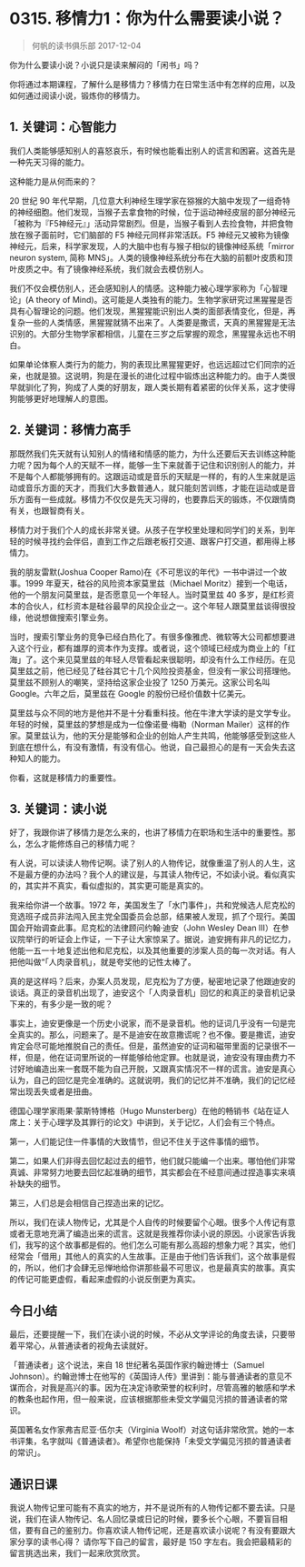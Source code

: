# 0315. 移情力1：你为什么需要读小说？
> 何帆的读书俱乐部
2017-12-04

你为什么要读小说？小说只是读来解闷的「闲书」吗？

你将通过本期课程，了解什么是移情力？移情力在日常生活中有怎样的应用，以及如何通过阅读小说，锻炼你的移情力。

## 1. 关键词：心智能力
我们人类能够感知别人的喜怒哀乐，有时候也能看出别人的谎言和困窘。这首先是一种先天习得的能力。

这种能力是从何而来的？

20 世纪 90 年代早期，几位意大利神经生理学家在猕猴的大脑中发现了一组奇特的神经细胞。他们发现，当猴子去拿食物的时候，位于运动神经皮层的部分神经元「被称为『F5神经元』」活动异常剧烈。但是，当猴子看到人去捡食物，并把食物放在猴子面前时，它们脑部的 F5 神经元同样非常活跃。F5 神经元又被称为镜像神经元，后来，科学家发现，人的大脑中也有与猴子相似的镜像神经系统「mirror neuron system, 简称 MNS」。人类的镜像神经系统分布在大脑的前额叶皮质和顶叶皮质之中。有了镜像神经系统，我们就会去模仿别人。

我们不仅会模仿别人，还会感知别人的情感。这种能力被心理学家称为「心智理论」(A theory of Mind)。这可能是人类独有的能力。生物学家研究过黑猩猩是否具有心智理论的问题。他们发现，黑猩猩能识别出人类的面部表情变化，但是，再复杂一些的人类情感，黑猩猩就猜不出来了。人类要是撒谎，天真的黑猩猩是无法识别的。大部分生物学家都相信，儿童在三岁之后掌握的观念，黑猩猩永远也不明白。

如果单论体察人类行为的能力，狗的表现比黑猩猩更好，也远远超过它们同宗的近亲，也就是狼。这说明，狗是在漫长的进化过程中锻炼出这种能力的。由于人类很早就驯化了狗，狗成了人类的好朋友，跟人类长期有着紧密的伙伴关系，这才使得狗能够更好地理解人的意图。

## 2. 关键词：移情力高手
那既然我们先天就有认知别人的情绪和情感的能力，为什么还要后天去训练这种能力呢？因为每个人的天赋不一样，能够一生下来就善于记住和识别别人的能力，并不是每个人都能够拥有的。这跟运动或是音乐的天赋是一样的，有的人生来就是运动或音乐方面的天才，而我们大多数普通人，就只能刻苦训练，才能在运动或是音乐方面有一些成就。移情力不仅仅是先天习得的，也要靠后天的锻炼，不仅跟情商有关，也跟智商有关。

移情力对于我们个人的成长非常关键。从孩子在学校里处理和同学们的关系，到年轻的时候寻找约会伴侣，直到工作之后跟老板打交道、跟客户打交道，都用得上移情力。

我的朋友雷默(Joshua Cooper Ramo)在《不可思议的年代》一书中讲过一个故事。1999 年夏天，硅谷的风险资本家莫里兹（Michael Moritz）接到一个电话，他的一个朋友问莫里兹，是否愿意见一个年轻人。当时莫里兹 40 多岁，是红杉资本的合伙人，红杉资本是硅谷最早的风投企业之一。这个年轻人跟莫里兹谈得很投缘，他说想做搜索引擎业务。

当时，搜索引擎业务的竞争已经白热化了。有很多像雅虎、微软等大公司都想要进入这个行业，都有雄厚的资本作为支撑。或者说，这个领域已经成为商业上的「红海」了。这个来见莫里兹的年轻人尽管看起来很聪明，却没有什么工作经历。在见莫里兹之前，他已经见了硅谷其它十几个风险投资基金，但没有一家公司搭理他。莫里兹不顾别人的嘲笑，坚持给这家企业投了 1250 万美元。这家公司名叫 Google。六年之后，莫里兹在 Google 的股份已经价值数十亿美元。

莫里兹与众不同的地方是他并不是十分看重科技。他在牛津大学读的是文学专业。年轻的时候，莫里兹的梦想是成为一位像诺曼·梅勒（Norman Mailer）这样的作家。莫里兹认为，他的天分是能够和企业的创始人产生共鸣，他能够感受到这些人到底在想什么，有没有激情，有没有信心。他说，自己最担心的是有一天会失去这种知人的能力。

你看，这就是移情力的重要性。

## 3. 关键词：读小说
好了，我跟你讲了移情力是怎么来的，也讲了移情力在职场和生活中的重要性。那么，怎么才能修炼自己的移情力呢？

有人说，可以读读人物传记啊。读了别人的人物传记，就像重温了别人的人生，这不是最方便的办法吗？我个人的建议是，与其读人物传记，不如读小说。看似真实的，其实并不真实，看似虚拟的，其实更可能是真实的。

我来给你讲一个故事。1972 年，美国发生了「水门事件」，共和党候选人尼克松的竞选班子成员非法闯入民主党全国委员会总部，结果被人发现，抓了个现行。美国国会开始调查此事。尼克松的法律顾问约翰·迪安（John Wesley Dean III）在参议院举行的听证会上作证，一下子让大家惊呆了。据说，迪安拥有非凡的记忆力，他能一五一十地复述出他和尼克松，以及其他重要的涉案人员的每一次对话。有人把他叫做“「人肉录音机」，就是夸奖他的记性太棒了。

真的是这样吗？后来，办案人员发现，尼克松为了方便，秘密地记录了他跟迪安的谈话。真正的录音机出现了，迪安这个「人肉录音机」回忆的和真正的录音机记录下来的，有多少是一致的呢？

事实上，迪安更像是一个历史小说家，而不是录音机。他的证词几乎没有一句是完全真实的。那么，问题来了。是不是迪安在故意撒谎呢？也不像。要是撒谎，迪安肯定会尽可能地推脱自己的责任。但是，虽然迪安的证词和磁带里面的记录很不一样，但是，他在证词里所说的一样能够给他定罪。也就是说，迪安没有理由费力不讨好地编造出来一套既不能为自己开脱，又跟真实情况不一样的谎言。迪安是真心认为，自己的回忆是完全准确的。这就说明，我们的记忆并不准确，我们的记忆经常出现丢失或者是扭曲。

德国心理学家雨果·蒙斯特博格（Hugo Munsterberg）在他的畅销书《站在证人席上：关于心理学及其罪行的论文》中讲到，关于记忆，人们会有三个特点。

第一，人们能记住一件事情的大致情节，但记不住关于这件事情的细节。

第二，如果人们非得去回忆起过去的细节，他们就只能编一个出来。哪怕他们非常真诚、非常努力地要去回忆起准确的细节，其实都会在不经意间通过捏造事实来填补缺失的细节。

第三，人们总是会相信自己捏造出来的记忆。

所以，我们在读人物传记，尤其是个人自传的时候要留个心眼。很多个人传记有意或者无意地充满了编造出来的谎言。这就是我推荐你读小说的原因。小说家告诉我们，我写的这个故事都是假的。他们怎么可能有那么高超的想象力呢？其实，他们经常会「借用」其他人的真实的人生故事。正是由于他们告诉我们，这个故事是假的，所以，他们才会肆无忌惮地给你讲那些最不可思议，也是最真实的故事。真实的传记可能更虚假，看起来虚假的小说反倒更为真实。

## 今日小结
最后，还要提醒一下，我们在读小说的时候，不必从文学评论的角度去读，只要带着平常心，从普通读者的视角去读就好。

「普通读者」这个说法，来自 18 世纪著名英国作家约翰逊博士（Samuel Johnson）。约翰逊博士在他写的《英国诗人传》里讲到：能与普通读者的意见不谋而合，对我是高兴的事。因为在决定诗歌荣誉的权利时，尽管高雅的敏感和学术的教条也起作用，但一般来说，应该根据那些未受文学偏见污损的普通读者的常识。

英国著名女作家弗吉尼亚·伍尔夫（Virginia Woolf）对这句话非常欣赏。她的一本书评集，名字就叫《普通读者》。希望你也能保持「未受文学偏见污损的普通读者的常识」。

## 通识日课
我说人物传记里可能有不真实的地方，并不是说所有的人物传记都不要去读。只是说，我们在读人物传记、名人回忆录或日记的时候，要多长个心眼，不要盲目相信，要有自己的鉴别力。你喜欢读人物传记呢，还是喜欢读小说呢？有没有要跟大家分享的读书心得？
请你写下自己的留言，最好是 150 字左右。我会把最精彩的留言挑选出来，我们一起来欣赏欣赏。



